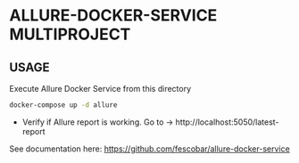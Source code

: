 # ALLURE-DOCKER-SERVICE MULTIPROJECT

## USAGE
Execute Allure Docker Service from this directory
```sh
docker-compose up -d allure
```

- Verify if Allure report is working. Go to -> http://localhost:5050/latest-report


See documentation here: https://github.com/fescobar/allure-docker-service